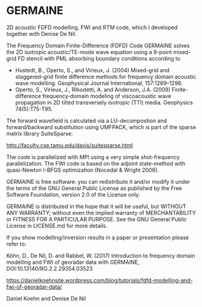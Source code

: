 # GERMAINE

2D acoustic FDFD modelling, FWI and RTM code, which I developed together with Denise De Nil.

The Frequency Domain Finite-Difference (FDFD) Code GERMAINE solves the 2D isotropic acoustic/TE-mode wave equation using a 9-point mixed-grid FD stencil with PML absorbing boundary conditions according to 

- Hustedt, B., Operto, S., and Virieux, J. (2004) Mixed-grid and staggered-grid finite difference methods for frequency domain acoustic wave modelling. Geophysical Journal International, 157:1269–1296.
- Operto, S., Virieux, J., Ribodetti, A. and Anderson, J.A. (2009) Finite-difference frequency-domain modeling of viscoacoustic wave propagation in 2D tilted transversely isotropic (TTI) media. Geophysics 74(5):T75-T95.

The forward wavefield is calculated via a LU-decompostion and forward/backward substitution using UMFPACK, which is part of the sparse matrix library SuiteSparse:

http://faculty.cse.tamu.edu/davis/suitesparse.html

The code is parallelized with MPI using a very simple shot-frequency parallelization. The FWI code is based on the adjoint state-method with quasi-Newton l-BFGS optimization (Nocedal & Wright 2006).

GERMAINE is free software: you can redistribute it and/or modify it under the terms of the GNU General Public License as published by the Free Software Foundation, version 2.0 of the License only.

GERMAINE is distributed in the hope that it will be useful, but WITHOUT ANY WARRANTY; without even the implied warranty of MERCHANTABILITY or FITNESS FOR A PARTICULAR PURPOSE. See the GNU General Public License in LICENSE.md for more details.

If you show modelling/inversion results in a paper or presentation please refer to:

Köhn, D., De Nil, D. and Rabbel, W. (2017) Introduction to frequency domain modelling and FWI of georadar data with GERMAINE, DOI:10.13140/RG.2.2.29354.03523

https://danielkoehnsite.wordpress.com/blog/tutorials/fdfd-modelling-and-fwi-of-georadar-data/

Daniel Koehn and Denise De Nil
